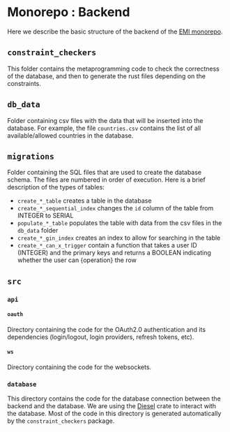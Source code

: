 
# Monorepo : Backend
Here we describe the basic structure of the backend of the [EMI monorepo](https://github.com/earth-metabolome-initiative/emi-monorepo/tree/web).

## `constraint_checkers`
This folder contains the metaprogramming code to check the correctness of the database, and then to generate the rust files depending on the constraints.

## `db_data`
Folder containing csv files with the data that will be inserted into the database. For example, the file `countries.csv` contains the list of all available/allowed countries in the database.

## `migrations`
Folder containing the SQL files that are used to create the database schema. The files are numbered in order of execution. 
Here is a brief description of the types of tables:
- `create_*_table` creates a table in the database
- `create_*_sequential_index` changes the `id` column of the table from INTEGER to SERIAL
- `populate_*_table` populates the table with data from the csv files in the `db_data` folder
- `create_*_gin_index` creates an index to allow for searching in the table
- `create_*_can_x_trigger` contain a function that takes a user ID (INTEGER) and the primary keys and returns a BOOLEAN indicating whether the user can {operation} the row

## `src`
### `api`
#### `oauth`
Directory containing the code for the OAuth2.0 authentication and its dependencies (login/logout, login providers, refresh tokens, etc).  

#### `ws`
Directory containing the code for the websockets.

### `database`
This directory contains the code for the database connection between the backend and the database. We are using the [Diesel](https://diesel.rs/) crate to interact with the database. Most of the code in this directory is generated automatically by the `constraint_checkers` package.

